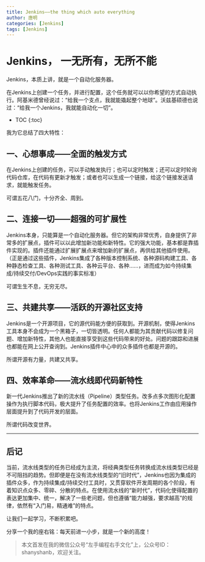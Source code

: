 ```yaml
---
title: Jenkins——the thing which auto everything
author: 唐明
categories: [Jenkins]
tags: [Jenkins]
---
```

# Jenkins， 一无所有，无所不能

Jenkins，本质上讲，就是一个自动化服务器。

在Jenkins上创建一个任务，并进行配置，这个任务就可以以你希望的方式自动执行。阿基米德曾经说过：“给我一个支点，我就能撬起整个地球”。沃兹基硕德也说过：“给我一个Jenkins，我就能自动化一切”。

<!--以上为摘要内容-->
* TOC
{:toc}

我为它总结了四大特性：

## 一、心想事成——全面的触发方式

在Jenkins上创建的任务，可以手动触发执行；也可以定时触发；还可以定时轮询代码仓库，在代码有更新才触发；或者也可以生成一个链接，给这个链接发送请求，就能触发任务。

可谓五花八门，十分齐全、周到。

## 二、连接一切——超强的可扩展性

Jenkins本身，只能算是一个自动化服务器。但它的架构非常优秀，自身提供了非常多的扩展点，插件可以以此增加新功能和新特性。它的强大功能，基本都是靠插件实现的。插件还能通过扩展扩展点来增加新的扩展点，再供给其他插件使用。（正是通过这些插件，Jenkins集成了各种版本控制系统、各种源码构建工具、各种静态检查工具、各种测试工具、各种云平台、各种……，进而成为如今持续集成/持续交付/DevOps实践的事实标准）

可谓生生不息，无穷无尽。

## 三、共建共享——活跃的开源社区支持

Jenkins是一个开源项目，它的源代码能方便的获取到。开源机制，使得Jenkins工具本身不会成为一个黑箱子，一切皆透明。任何人都能为其贡献代码以修复问题、增加新特性，其他人也能直接享受到这些代码带来的好处。问题的跟踪和进展也都能在网上公开查询到。Jenkins插件中心中的众多插件也都是开源的。

所谓开源有力量，共建又共享。

## 四、效率革命——流水线即代码新特性

新一代Jenkins推出了新的流水线（Pipeline）类型任务。改多点多次图形化配置操作为执行脚本代码，极大提升了任务配置的效率。也将Jenkins工作由应用操作层面提升到了代码开发的层面。

所谓代码改变世界。

---

## 后记

当前，流水线类型的任务已经成为主流，将经典类型任务转换成流水线类型已经是不可阻挡的趋势。但即便是在没有流水线类型的“旧时代”，Jenkins也因为集成的插件众多，作为持续集成/持续交付工具时，又贯穿软件开发周期的各个阶段，有着知识点众多、零碎、分散的特点。在使用流水线的“新时代”，代码化使得配置的表达更加集中、统一，解决了一些老问题，但也遵循“能力越强，要求越高”的规律，依然有“入门易，精通难”的特点。

让我们一起学习，不断积累吧。

分享一个我的座右铭：每天前进一小步，就是一个新的高度！

>本文首发在我的微信公众号“左手编程右手文化”上，公众号ID：shanyshanb，欢迎关注。
